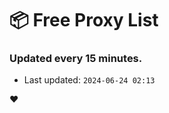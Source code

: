 # :package: Free Proxy List
### Updated every 15 minutes.

- Last updated: `2024-06-24 02:13`

:heart:
